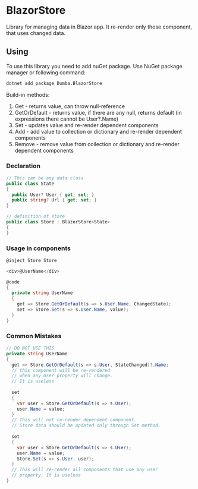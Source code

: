 # BlazorStore

Library for managing data in Blazor app. It re-render only those component, that uses changed data.

## Using

To use this library you need to add nuGet package. Use NuGet package manager or following command:

```bash
dotnet add package Dumba.BlazorStore
```

Build-in methods:
1. Get - returns value, can throw null-reference
2. GetOrDefault - returns value, if there are any null, returns default (in expressions there cannot be User?.Name)
3. Set - updates value and re-render dependent components
4. Add - add value to collection or dictionary and re-render dependent components
5. Remove - remove value from collection or dictionary and re-render dependent components

### Declaration

```csharp
// This can be any data class
public class State
{
  public User? User { get; set; }
  public string? Url { get; set; }
}

// definition of store
public class Store : BlazorStore<State>
{
}
```

### Usage in components

```csharp
@inject Store Store

<div>@UserName</div>

@code
{
  private string UserName
  {
    get => Store.GetOrDefault(s => s.User.Name, ChangedState);
    set => Store.Set(s => s.User.Name, value);
  }
}
```

### Common Mistakes

```csharp
// DO NOT USE THIS
private string UserName
{
  get => Store.GetOrDefault(s => s.User, StateChanged)?.Name;
  // this component will be re-rendered 
  // when any User property will change.
  // It is useless
  
  set
  {
    var user = Store.GetOrDefault(s => s.User);
    user.Name = value;
  }
  // This will not re-render dependent component. 
  // Store data should be updated only through Set method.
  
  set
  {
    var user = Store.GetOrDefault(s => s.User);
    user.Name = value;
    Store.Set(s => s.User, user);
  }
  // This will re-render all components that use any user
  // property. It is useless
}
```

